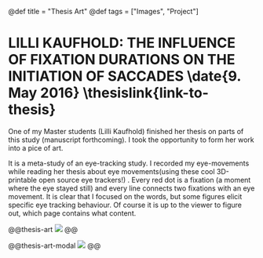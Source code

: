 @def title = "Thesis Art"
@def tags = ["Images", "Project"]

# LILLI KAUFHOLD: THE INFLUENCE OF FIXATION DURATIONS ON THE INITIATION OF SACCADES \date{9. May 2016} \thesislink{link-to-thesis}
One of my Master students (Lilli Kaufhold) finished her thesis on parts of this study (manuscript forthcoming). I took the opportunity to form her work into a pice of art.

It is a meta-study of an eye-tracking study. I recorded my eye-movements while reading her thesis about eye movements(using these cool 3D-printable open source eye trackers!) . Every red dot is a fixation (a moment where the eye stayed still) and every line connects two fixations with an eye movement. It is clear that I focused on the words, but some figures elicit specific eye tracking behaviour. Of course it is up to the viewer to figure out, which page contains what content.



@@thesis-art
![](/assets/thesis-art/a2_lilli.jpg)
@@

@@thesis-art-modal
![](/assets/thesis-art/a2_lilli.jpg)
@@
